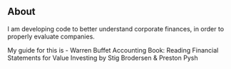 ## About

I am developing code to better understand corporate finances, in order to properly evaluate companies. 

My guide for this is - Warren Buffet Accounting Book: Reading Financial Statements for Value Investing by Stig Brodersen & Preston Pysh

